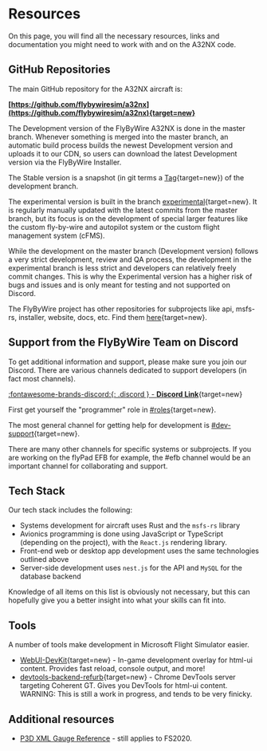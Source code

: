 # Resources

On this page, you will find all the necessary resources, links and documentation you might need to work with and on the A32NX code.

## GitHub Repositories

The main GitHub repository for the A32NX aircraft is:

**[https://github.com/flybywiresim/a32nx](https://github.com/flybywiresim/a32nx){target=new}**

The Development version of the FlyByWire A32NX is done in the master branch. Whenever something is merged into the master branch, an automatic build process builds the newest Development version and uploads it to our CDN, so users can download the latest Development version via the FlyByWire Installer.

The Stable version is a snapshot (in git terms a [Tag](https://github.com/flybywiresim/a32nx/tags){target=new}) of the development branch.

The experimental version is built in the branch [experimental](https://github.com/flybywiresim/a32nx/tree/experimental){target=new}. It is regularly manually updated with the latest commits from the master branch, but its focus is on the development of special larger features like the custom fly-by-wire and autopilot system or the custom flight management system (cFMS).

While the development on the master branch (Development version) follows a very strict development, review and QA process, the development in the experimental branch is less strict and developers can relatively freely commit changes. This is why the Experimental version has a higher risk of bugs and issues and is only meant for testing and not supported on Discord.

The FlyByWire project has other repositories for subprojects like api, msfs-rs, installer, website, docs, etc. Find them [here](https://github.com/orgs/flybywiresim/repositories){target=new}.

## Support from the FlyByWire Team on Discord

To get additional information and support, please make sure you join our Discord. There are various channels dedicated to support developers (in fact most channels).

[:fontawesome-brands-discord:{: .discord } - **Discord Link**](https://discord.gg/flybywire){target=new}

First get yourself the "programmer" role in [#roles](https://discord.com/channels/738864299392630914/751780817772216401/816730253543604224){target=new}.

The most  general channel for getting help for development is [#dev-support](https://discord.gg/v3jAxJpwZm){target=new}.

There are many other channels for specific systems or subprojects. If you are working on the flyPad EFB for example, the #efb channel would be an important channel for collaborating and support.

## Tech Stack

Our tech stack includes the following:

- Systems development for aircraft uses Rust and the `msfs-rs` library
- Avionics programming is done using JavaScript or TypeScript (depending on the project), with the `React.js` rendering library.
- Front-end web or desktop app development uses the same technologies outlined above
- Server-side development uses `nest.js` for the API and `MySQL` for the database backend

Knowledge of all items on this list is obviously not necessary, but this can hopefully give you a better insight into what your skills can fit into.

## Tools

A number of tools make development in Microsoft Flight Simulator easier.

- [WebUI-DevKit](https://github.com/dga711/msfs-webui-devkit){target=new} - In-game development overlay for html-ui content. Provides fast reload, console output, and more!
- [devtools-backend-refurb](https://github.com/dga711/devtools-backend-refurb){target=new} - Chrome DevTools server targeting Coherent GT. Gives you DevTools for html-ui content. WARNING: This is still a work in progress, and tends to be very finicky.

## Additional resources

- [P3D XML Gauge Reference](http://www.prepar3d.com/SDK/SimObject%20Creation%20Kit/Panels%20and%20Gauges%20SDK/creating%20xml%20gauges.html) - still applies to FS2020.